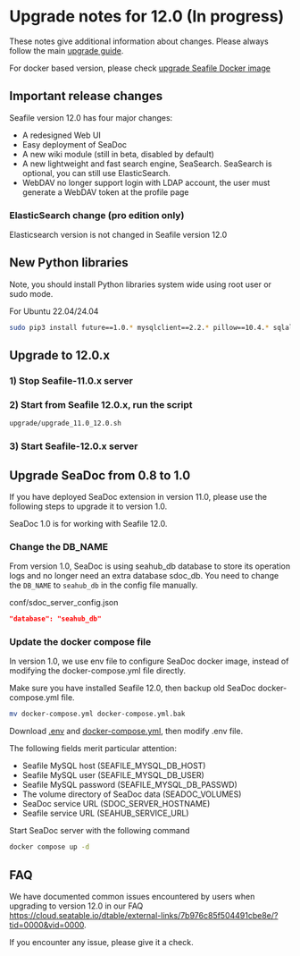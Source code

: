# Upgrade notes for 12.0 (In progress)

These notes give additional information about changes.
Please always follow the main [upgrade guide](./upgrade.md).

For docker based version, please check [upgrade Seafile Docker image](./upgrade_docker.md)

## Important release changes

Seafile version 12.0 has four major changes:

* A redesigned Web UI
* Easy deployment of SeaDoc
* A new wiki module (still in beta, disabled by default)
* A new lightweight and fast search engine, SeaSearch. SeaSearch is optional, you can still use ElasticSearch.
* WebDAV no longer support login with LDAP account, the user must generate a WebDAV token at the profile page

### ElasticSearch change (pro edition only)

Elasticsearch version is not changed in Seafile version 12.0

## New Python libraries

Note, you should install Python libraries system wide using root user or sudo mode.

For Ubuntu 22.04/24.04

```sh
sudo pip3 install future==1.0.* mysqlclient==2.2.* pillow==10.4.* sqlalchemy==2.0.* gevent==24.2.* captcha==0.6.* django_simple_captcha==0.6.* djangosaml2==1.9.* pysaml2==7.3.* pycryptodome==3.20.* cffi==1.17.0 python-ldap==3.4.* PyMuPDF==1.24.*
```

## Upgrade to 12.0.x

### 1) Stop Seafile-11.0.x server

### 2) Start from Seafile 12.0.x, run the script

```sh
upgrade/upgrade_11.0_12.0.sh
```

### 3) Start Seafile-12.0.x server

## Upgrade SeaDoc from 0.8 to 1.0

If you have deployed SeaDoc extension in version 11.0, please use the following steps to upgrade it to version 1.0.

SeaDoc 1.0 is for working with Seafile 12.0.

### Change the DB_NAME

From version 1.0, SeaDoc is using seahub_db database to store its operation logs and no longer need an extra database sdoc_db. You need to change the `DB_NAME` to `seahub_db` in the config file manually.

conf/sdoc_server_config.json

```json
"database": "seahub_db"
```

### Update the docker compose file

In version 1.0, we use env file to configure SeaDoc docker image, instead of modifying the docker-compose.yml file directly.

Make sure you have installed Seafile 12.0, then backup old SeaDoc docker-compose.yml file.

```sh
mv docker-compose.yml docker-compose.yml.bak
```

Download [.env](https://manual.seafile.com/docker/docker-compose/seadoc/1.0/standalone/env) and [docker-compose.yml](https://manual.seafile.com/docker/docker-compose/seadoc/1.0/standalone/docker-compose.yml), then modify .env file.

The following fields merit particular attention:

* Seafile MySQL host (SEAFILE_MYSQL_DB_HOST)
* Seafile MySQL user (SEAFILE_MYSQL_DB_USER)
* Seafile MySQL password (SEAFILE_MYSQL_DB_PASSWD)
* The volume directory of SeaDoc data (SEADOC_VOLUMES)
* SeaDoc service URL (SDOC_SERVER_HOSTNAME)
* Seafile service URL (SEAHUB_SERVICE_URL)

Start SeaDoc server with the following command

```sh
docker compose up -d
```

## FAQ

We have documented common issues encountered by users when upgrading to version 12.0 in our FAQ <https://cloud.seatable.io/dtable/external-links/7b976c85f504491cbe8e/?tid=0000&vid=0000>.

If you encounter any issue, please give it a check.
